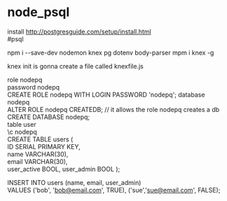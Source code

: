 # node_psql


install http://postgresguide.com/setup/install.html  
#psql  

npm i --save-dev nodemon knex pg dotenv body-parser
mpm i knex -g  

knex init is gonna create a file called knexfile.js  

role nodepq  
password nodepq  
  CREATE ROLE nodepq WITH LOGIN PASSWORD 'nodepq';
database nodepq  
  ALTER ROLE nodepq CREATEDB; // it allows the role nodepq creates a db  
  CREATE DATABASE nodepq;  
table user  
  \c nodepq  
  CREATE TABLE users (  
  ID SERIAL PRIMARY KEY,  
  name VARCHAR(30),  
  email VARCHAR(30),  
  user_active BOOL,
  user_admin BOOL
);  

INSERT INTO users (name, email, user_admin)  
VALUES ('bob', 'bob@email.com', TRUE), ('sue','sue@email.com', FALSE);  


